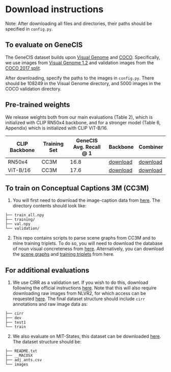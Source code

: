 # Download instructions

Note: After downloading all files and directories, their paths should be specified in ```config.py```.

## To evaluate on GeneCIS 

The GeneCIS dataset builds upon [Visual Genome](http://visualgenome.org/) and [COCO](https://cocodataset.org/#home). Specifically, we use images from [Visual Genome 1.2](http://visualgenome.org/api/v0/api_home.html) and validation images from the [COCO 2017 split](https://cocodataset.org/#download). 

After downloading, specify the paths to the images in ```config.py```. There should be 108249 in the Visual Genome directory, and 5000 images in the COCO validation directory.

## Pre-trained weights

We release weights both from our main evaluations (Table 2), which is initialized with CLIP RN50x4 backbone, and for a stronger model (Table 6, Appendix) which is initialized with CLIP ViT-B/16. 

| CLIP Backbone | Training Set | GeneCIS Avg. Recall @ 1 | Backbone | Combiner |
|---------------|--------------|-------------------------|----------|----------|
| RN50x4        | CC3M         | 16.8                    | [download](TODO) | [download](TODO) |
| ViT-B/16      | CC3M         | 17.6                    | [download](TODO) | [download](TODO) |

## To train on Conceptual Captions 3M (CC3M)
1. You will first need to download the image-caption data from [here](https://ai.google.com/research/ConceptualCaptions/download). The directory contents should look like:
```
├── train_all.npy
├── training/
├── val.npy
└── validation/
```

2. This repo contains scripts to parse scene graphs from CC3M and to mine training triplets. To do so, you will need to download the database of noun visual concreteness from [here](http://crr.ugent.be/archives/1330).
Alternatively, you can download the [scene graphs](TODO) and [training triplets](TODO) from here. 

## For additional evaluations

1. We use CIRR as a validation set. If you wish to do this, download following the official instructions [here](https://github.com/Cuberick-Orion/CIRR).
Note that this will also require downloading raw images from NLVR2, for which access can be requested [here](https://lil.nlp.cornell.edu/nlvr/).
The final dataset structure should include ```cirr``` annotations and raw image data as:
```
├── cirr
├── dev
├── test1
└── train
```

2. We also evaluate on MIT-States, this dataset can be downloaded [here](http://web.mit.edu/phillipi/Public/states_and_transformations/index.html).
The dataset structure should be: 
```
├── README.txt
├── __MACOSX
├── adj_ants.csv
└── images
```